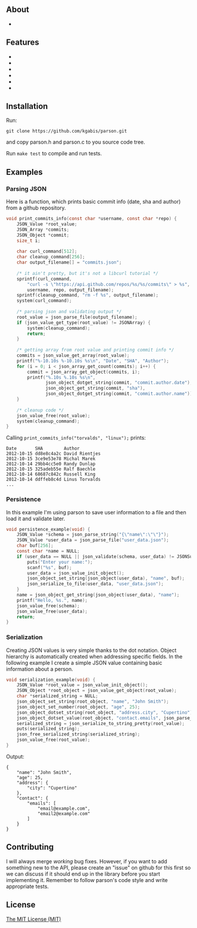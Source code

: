 ## About
*

## Features
* 
*
* 
* 
* 
* 

## Installation
Run:
```
git clone https://github.com/kgabis/parson.git
```
and copy parson.h and parson.c to you source code tree.

Run ```make test``` to compile and run tests.

## Examples
### Parsing JSON
Here is a function, which prints basic commit info (date, sha and author) from a github repository.  
```c
void print_commits_info(const char *username, const char *repo) {
    JSON_Value *root_value;
    JSON_Array *commits;
    JSON_Object *commit;
    size_t i;
    
    char curl_command[512];
    char cleanup_command[256];
    char output_filename[] = "commits.json";
    
    /* it ain't pretty, but it's not a libcurl tutorial */
    sprintf(curl_command, 
        "curl -s \"https://api.github.com/repos/%s/%s/commits\" > %s",
        username, repo, output_filename);
    sprintf(cleanup_command, "rm -f %s", output_filename);
    system(curl_command);
    
    /* parsing json and validating output */
    root_value = json_parse_file(output_filename);
    if (json_value_get_type(root_value) != JSONArray) {
        system(cleanup_command);
        return;
    }
    
    /* getting array from root value and printing commit info */
    commits = json_value_get_array(root_value);
    printf("%-10.10s %-10.10s %s\n", "Date", "SHA", "Author");
    for (i = 0; i < json_array_get_count(commits); i++) {
        commit = json_array_get_object(commits, i);
        printf("%.10s %.10s %s\n",
               json_object_dotget_string(commit, "commit.author.date"),
               json_object_get_string(commit, "sha"),
               json_object_dotget_string(commit, "commit.author.name"));
    }
    
    /* cleanup code */
    json_value_free(root_value);
    system(cleanup_command);
}

```
Calling ```print_commits_info("torvalds", "linux");``` prints:  
```
Date       SHA        Author
2012-10-15 dd8e8c4a2c David Rientjes
2012-10-15 3ce9e53e78 Michal Marek
2012-10-14 29bb4cc5e0 Randy Dunlap
2012-10-15 325adeb55e Ralf Baechle
2012-10-14 68687c842c Russell King
2012-10-14 ddffeb8c4d Linus Torvalds
...
```

### Persistence
In this example I'm using parson to save user information to a file and then load it and validate later.
```c
void persistence_example(void) {
    JSON_Value *schema = json_parse_string("{\"name\":\"\"}");
    JSON_Value *user_data = json_parse_file("user_data.json");
    char buf[256];
    const char *name = NULL;
    if (user_data == NULL || json_validate(schema, user_data) != JSONSuccess) {
        puts("Enter your name:");
        scanf("%s", buf);
        user_data = json_value_init_object();
        json_object_set_string(json_object(user_data), "name", buf);
        json_serialize_to_file(user_data, "user_data.json");
    }
    name = json_object_get_string(json_object(user_data), "name");
    printf("Hello, %s.", name);
    json_value_free(schema);
    json_value_free(user_data);
    return;
}
```

### Serialization
Creating JSON values is very simple thanks to the dot notation. 
Object hierarchy is automatically created when addressing specific fields. 
In the following example I create a simple JSON value containing basic information about a person.
```c
void serialization_example(void) {
    JSON_Value *root_value = json_value_init_object();
    JSON_Object *root_object = json_value_get_object(root_value);
    char *serialized_string = NULL;
    json_object_set_string(root_object, "name", "John Smith");
    json_object_set_number(root_object, "age", 25);
    json_object_dotset_string(root_object, "address.city", "Cupertino");
    json_object_dotset_value(root_object, "contact.emails", json_parse_string("[\"email@example.com\",\"email2@example.com\"]"));
    serialized_string = json_serialize_to_string_pretty(root_value);
    puts(serialized_string);
    json_free_serialized_string(serialized_string);
    json_value_free(root_value);
}

```

Output:
```
{
    "name": "John Smith",
    "age": 25,
    "address": {
        "city": "Cupertino"
    },
    "contact": {
        "emails": [
            "email@example.com",
            "email2@example.com"
        ]
    }
}
```

## Contributing

I will always merge *working* bug fixes. However, if you want to add something new to the API, please create an "issue" on github for this first so we can discuss if it should end up in the library before you start implementing it.
Remember to follow parson's code style and write appropriate tests.

## License
[The MIT License (MIT)](http://opensource.org/licenses/mit-license.php)

